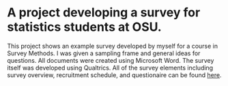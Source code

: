 # A project developing a survey for statistics students at OSU.

This project shows an example survey developed by myself for a course in Survey Methods. I was given a sampling frame and general ideas for questions. All documents were created using Microsoft Word. The survey itself was developed using Qualtrics. All of the survey elements including survey overview, recruitment schedule, and questionaire can be found [here](https://github.com/mklapman/survey_development/blob/main/Final_report.pdf).
